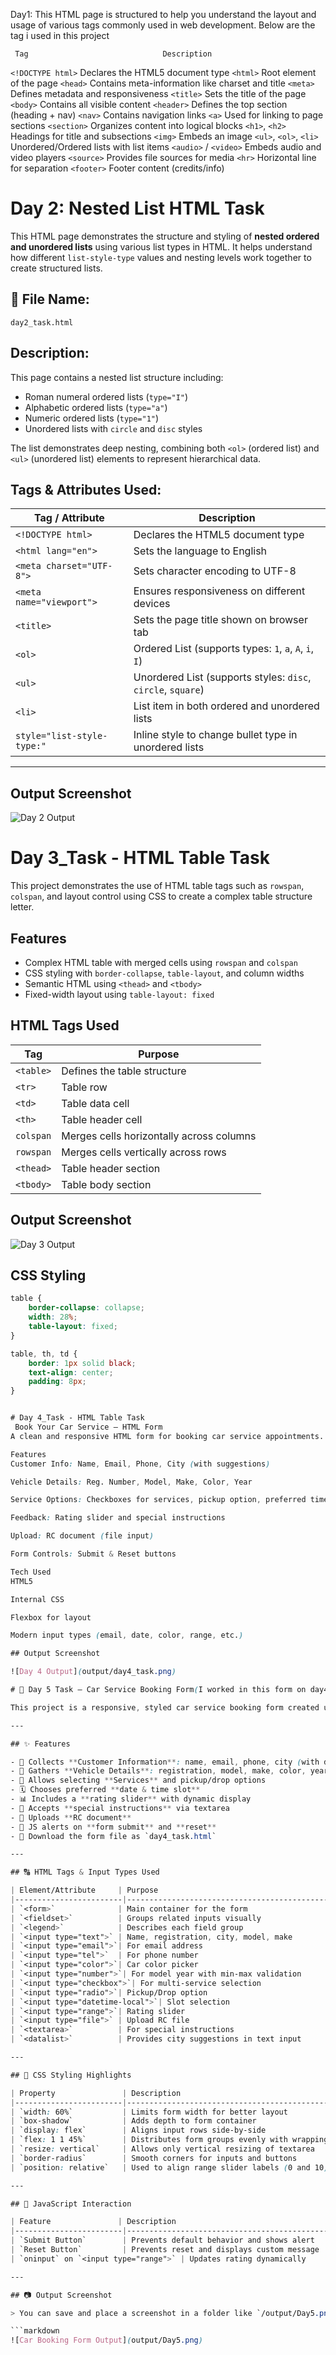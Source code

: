 Day1: 
This HTML page is structured to help you understand the layout and usage of various tags commonly used in web development.
Below are the tag i used in this project

     Tag                              Description 

`<!DOCTYPE html>`            Declares the HTML5 document type 
 `<html>`                    Root element of the page 
 `<head>`                    Contains meta-information like charset and title 
 `<meta>`                    Defines metadata and responsiveness 
 `<title>`                   Sets the title of the page 
 `<body>`                    Contains all visible content 
 `<header>`                  Defines the top section (heading + nav) 
 `<nav>`                     Contains navigation links 
 `<a>`                       Used for linking to page sections 
 `<section>`                 Organizes content into logical blocks 
 `<h1>`, `<h2>`              Headings for title and subsections 
 `<img>`                     Embeds an image 
 `<ul>`, `<ol>`, `<li>`      Unordered/Ordered lists with list items 
 `<audio>` / `<video>`       Embeds audio and video players 
 `<source>`                  Provides file sources for media 
`<hr>`                       Horizontal line for separation 
 `<footer>`                  Footer content (credits/info) 

 # Day 2: Nested List HTML Task

This HTML page demonstrates the structure and styling of **nested ordered and unordered lists** using various list types in HTML. It helps understand how different `list-style-type` values and nesting levels work together to create structured lists.

## 📄 File Name:
`day2_task.html`

##  Description:

This page contains a nested list structure including:

- Roman numeral ordered lists (`type="I"`)
- Alphabetic ordered lists (`type="a"`)
- Numeric ordered lists (`type="1"`)
- Unordered lists with `circle` and `disc` styles

The list demonstrates deep nesting, combining both `<ol>` (ordered list) and `<ul>` (unordered list) elements to represent hierarchical data.

## Tags & Attributes Used:

| Tag / Attribute              | Description                                                 |
|-----------------------------|-------------------------------------------------------------|
| `<!DOCTYPE html>`           | Declares the HTML5 document type                            |
| `<html lang="en">`          | Sets the language to English                                |
| `<meta charset="UTF-8">`    | Sets character encoding to UTF-8                            |
| `<meta name="viewport">`    | Ensures responsiveness on different devices                 |
| `<title>`                   | Sets the page title shown on browser tab                    |
| `<ol>`                      | Ordered List (supports types: `1`, `a`, `A`, `i`, `I`)       |
| `<ul>`                      | Unordered List (supports styles: `disc`, `circle`, `square`) |
| `<li>`                      | List item in both ordered and unordered lists               |
| `style="list-style-type:"`  | Inline style to change bullet type in unordered lists       |

---

## Output Screenshot

![Day 2 Output](output/day2_output.png)

# Day 3_Task - HTML Table Task

This project demonstrates the use of HTML table tags such as `rowspan`, `colspan`, and layout control using CSS to create a complex table structure letter.

## Features

- Complex HTML table with merged cells using `rowspan` and `colspan`
- CSS styling with `border-collapse`, `table-layout`, and column widths
- Semantic HTML using `<thead>` and `<tbody>`
- Fixed-width layout using `table-layout: fixed`

##  HTML Tags Used

| Tag        | Purpose                                          |
|------------|--------------------------------------------------|
| `<table>`  | Defines the table structure                      |
| `<tr>`     | Table row                                        |
| `<td>`     | Table data cell                                  |
| `<th>`     | Table header cell                                |
| `colspan`  | Merges cells horizontally across columns         |
| `rowspan`  | Merges cells vertically across rows              |
| `<thead>`  | Table header section                             |
| `<tbody>`  | Table body section                               |

## Output Screenshot

![Day 3 Output](output/Day3.png)


## CSS Styling

```css
table {
    border-collapse: collapse;
    width: 28%;
    table-layout: fixed;
}

table, th, td {
    border: 1px solid black;
    text-align: center;
    padding: 8px;
}


# Day 4_Task - HTML Table Task
 Book Your Car Service – HTML Form
A clean and responsive HTML form for booking car service appointments.

Features
Customer Info: Name, Email, Phone, City (with suggestions)

Vehicle Details: Reg. Number, Model, Make, Color, Year

Service Options: Checkboxes for services, pickup option, preferred time

Feedback: Rating slider and special instructions

Upload: RC document (file input)

Form Controls: Submit & Reset buttons

Tech Used
HTML5

Internal CSS

Flexbox for layout

Modern input types (email, date, color, range, etc.)

## Output Screenshot

![Day 4 Output](output/day4_task.png)

# 🧾 Day 5 Task – Car Service Booking Form(I worked in this form on day4 i improved much more on day5 )

This project is a responsive, styled car service booking form created using **HTML**, **CSS**, and a bit of **JavaScript**. It includes a variety of input types, fieldsets for grouping, and user-friendly form design.

---

## ✨ Features

- 📇 Collects **Customer Information**: name, email, phone, city (with datalist)
- 🚗 Gathers **Vehicle Details**: registration, model, make, color, year
- 🔧 Allows selecting **Services** and pickup/drop options
- 🗓️ Chooses preferred **date & time slot**
- 📊 Includes a **rating slider** with dynamic display
- 📝 Accepts **special instructions** via textarea
- 📎 Uploads **RC document**
- 🚨 JS alerts on **form submit** and **reset**
- 💾 Download the form file as `day4_task.html`

---

## 🔠 HTML Tags & Input Types Used

| Element/Attribute     | Purpose                                          |
|------------------------|--------------------------------------------------|
| `<form>`              | Main container for the form                     |
| `<fieldset>`          | Groups related inputs visually                  |
| `<legend>`            | Describes each field group                      |
| `<input type="text">` | Name, registration, city, model, make           |
| `<input type="email">`| For email address                               |
| `<input type="tel">`  | For phone number                                |
| `<input type="color">`| Car color picker                                |
| `<input type="number">`| For model year with min-max validation         |
| `<input type="checkbox">`| For multi-service selection                |
| `<input type="radio">`| Pickup/Drop option                              |
| `<input type="datetime-local">`| Slot selection                      |
| `<input type="range">`| Rating slider                                   |
| `<input type="file">` | Upload RC file                                  |
| `<textarea>`          | For special instructions                        |
| `<datalist>`          | Provides city suggestions in text input         |

---

## 🎨 CSS Styling Highlights

| Property               | Description                                      |
|------------------------|--------------------------------------------------|
| `width: 60%`           | Limits form width for better layout             |
| `box-shadow`           | Adds depth to form container                    |
| `display: flex`        | Aligns input rows side-by-side                  |
| `flex: 1 1 45%`        | Distributes form groups evenly with wrapping    |
| `resize: vertical`     | Allows only vertical resizing of textarea       |
| `border-radius`        | Smooth corners for inputs and buttons           |
| `position: relative`   | Used to align range slider labels (0 and 10)    |

---

## 🧪 JavaScript Interaction

| Feature               | Description                                      |
|------------------------|--------------------------------------------------|
| `Submit Button`        | Prevents default behavior and shows alert       |
| `Reset Button`         | Prevents reset and displays custom message      |
| `oninput` on `<input type="range">` | Updates rating dynamically        |

---

## 📷 Output Screenshot

> You can save and place a screenshot in a folder like `/output/Day5.png`.

```markdown
![Car Booking Form Output](output/Day5.png)






